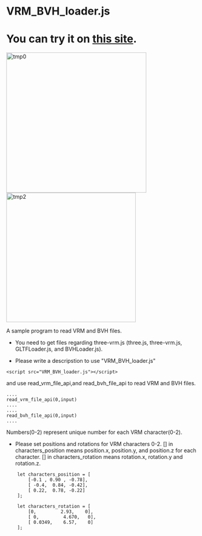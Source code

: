 # VRM_BVH_loader.js

#  You can try it on <a href="https://social-exp.site/VRM_BVH_loader.js/release0.9/index.html">this site</a>.

<img width="369" alt="tmp0" src="https://user-images.githubusercontent.com/83494645/143512380-d618fad7-f9ee-4f60-ad47-c2f92a060bc1.png">

<img width="341" alt="tmp2" src="https://user-images.githubusercontent.com/83494645/143029462-63b5ca5a-95a3-43ef-a76f-09a990e1f4df.png">


A sample program to read VRM and BVH files.

- You need to get files regarding three-vrm.js (three.js, three-vrm.js, GLTFLoader.js, and BVHLoader.js).

- Please write a descripstion to use "VRM_BVH_loader.js"
```
<script src="VRM_BVH_loader.js"></script>
```
and use read_vrm_file_api,and  read_bvh_file_api to read VRM and BVH files.


```
....
read_vrm_file_api(0,input) 
....
....
read_bvh_file_api(0,input) 
....

```
Numbers(0-2) represent unique number for each VRM character(0-2).

- Please set positions and rotations for VRM characters 0-2. [] in characters_position means position.x, position.y, and position.z for each character. [] in characters_rotation means rotation.x, rotation.y and rotation.z. 

```
	let characters_position = [ 
		[-0.1 , 0.90 , -0.78],
		[ -0.4,  0.84, -0.42],
		[ 0.22,  0.78, -0.22]
	];

	let characters_rotation = [ 
		[0,         2.93,    0],
		[ 0,         4.670,   0],
		[ 0.0349,    6.57,    0]
	];

```

